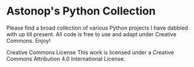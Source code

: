 # Astonop's Python Collection

Please find a broad collection of various Python projects I have dabbled with up till present. All code is free to use and adapt under Creative Commons. Enjoy!

Creative Commons License
This work is licensed under a Creative Commons Attribution 4.0 International License.
